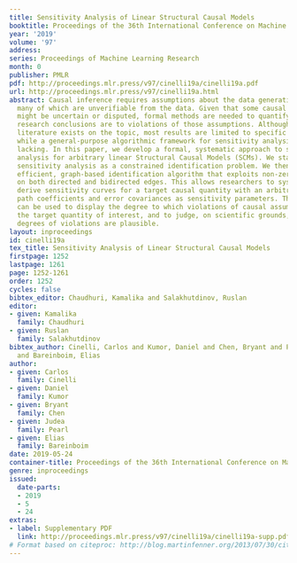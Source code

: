 ```yaml
---
title: Sensitivity Analysis of Linear Structural Causal Models
booktitle: Proceedings of the 36th International Conference on Machine Learning
year: '2019'
volume: '97'
address: 
series: Proceedings of Machine Learning Research
month: 0
publisher: PMLR
pdf: http://proceedings.mlr.press/v97/cinelli19a/cinelli19a.pdf
url: http://proceedings.mlr.press/v97/cinelli19a.html
abstract: Causal inference requires assumptions about the data generating process,
  many of which are unverifiable from the data. Given that some causal assumptions
  might be uncertain or disputed, formal methods are needed to quantify how sensitive
  research conclusions are to violations of those assumptions. Although an extensive
  literature exists on the topic, most results are limited to specific model structures,
  while a general-purpose algorithmic framework for sensitivity analysis is still
  lacking. In this paper, we develop a formal, systematic approach to sensitivity
  analysis for arbitrary linear Structural Causal Models (SCMs). We start by formalizing
  sensitivity analysis as a constrained identification problem. We then develop an
  efficient, graph-based identification algorithm that exploits non-zero constraints
  on both directed and bidirected edges. This allows researchers to systematically
  derive sensitivity curves for a target causal quantity with an arbitrary set of
  path coefficients and error covariances as sensitivity parameters. These results
  can be used to display the degree to which violations of causal assumptions affect
  the target quantity of interest, and to judge, on scientific grounds, whether problematic
  degrees of violations are plausible.
layout: inproceedings
id: cinelli19a
tex_title: Sensitivity Analysis of Linear Structural Causal Models
firstpage: 1252
lastpage: 1261
page: 1252-1261
order: 1252
cycles: false
bibtex_editor: Chaudhuri, Kamalika and Salakhutdinov, Ruslan
editor:
- given: Kamalika
  family: Chaudhuri
- given: Ruslan
  family: Salakhutdinov
bibtex_author: Cinelli, Carlos and Kumor, Daniel and Chen, Bryant and Pearl, Judea
  and Bareinboim, Elias
author:
- given: Carlos
  family: Cinelli
- given: Daniel
  family: Kumor
- given: Bryant
  family: Chen
- given: Judea
  family: Pearl
- given: Elias
  family: Bareinboim
date: 2019-05-24
container-title: Proceedings of the 36th International Conference on Machine Learning
genre: inproceedings
issued:
  date-parts:
  - 2019
  - 5
  - 24
extras:
- label: Supplementary PDF
  link: http://proceedings.mlr.press/v97/cinelli19a/cinelli19a-supp.pdf
# Format based on citeproc: http://blog.martinfenner.org/2013/07/30/citeproc-yaml-for-bibliographies/
---
```

